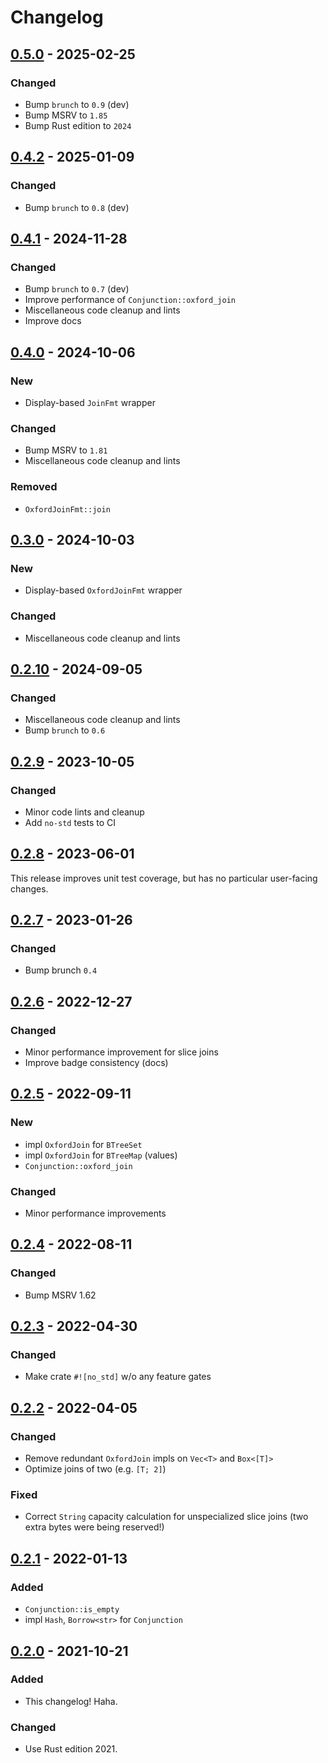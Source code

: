 # Changelog



## [0.5.0](https://github.com/Blobfolio/oxford_join/releases/tag/v0.5.0) - 2025-02-25

### Changed

* Bump `brunch` to `0.9` (dev)
* Bump MSRV to `1.85`
* Bump Rust edition to `2024`



## [0.4.2](https://github.com/Blobfolio/oxford_join/releases/tag/v0.4.2) - 2025-01-09

### Changed

* Bump `brunch` to `0.8` (dev)



## [0.4.1](https://github.com/Blobfolio/oxford_join/releases/tag/v0.4.1) - 2024-11-28

### Changed

* Bump `brunch` to `0.7` (dev)
* Improve performance of `Conjunction::oxford_join`
* Miscellaneous code cleanup and lints
* Improve docs



## [0.4.0](https://github.com/Blobfolio/oxford_join/releases/tag/v0.4.0) - 2024-10-06

### New

* Display-based `JoinFmt` wrapper

### Changed

* Bump MSRV to `1.81`
* Miscellaneous code cleanup and lints

### Removed

* `OxfordJoinFmt::join`



## [0.3.0](https://github.com/Blobfolio/oxford_join/releases/tag/v0.3.0) - 2024-10-03

### New

* Display-based `OxfordJoinFmt` wrapper

### Changed

* Miscellaneous code cleanup and lints



## [0.2.10](https://github.com/Blobfolio/oxford_join/releases/tag/v0.2.10) - 2024-09-05

### Changed

* Miscellaneous code cleanup and lints
* Bump `brunch` to `0.6`



## [0.2.9](https://github.com/Blobfolio/oxford_join/releases/tag/v0.2.9) - 2023-10-05

### Changed

* Minor code lints and cleanup
* Add `no-std` tests to CI



## [0.2.8](https://github.com/Blobfolio/oxford_join/releases/tag/v0.2.8) - 2023-06-01

This release improves unit test coverage, but has no particular user-facing changes.



## [0.2.7](https://github.com/Blobfolio/oxford_join/releases/tag/v0.2.7) - 2023-01-26

### Changed

* Bump brunch `0.4`



## [0.2.6](https://github.com/Blobfolio/oxford_join/releases/tag/v0.2.6) - 2022-12-27

### Changed

* Minor performance improvement for slice joins
* Improve badge consistency (docs)



## [0.2.5](https://github.com/Blobfolio/oxford_join/releases/tag/v0.2.5) - 2022-09-11

### New

* impl `OxfordJoin` for `BTreeSet`
* impl `OxfordJoin` for `BTreeMap` (values)
* `Conjunction::oxford_join`

### Changed

* Minor performance improvements



## [0.2.4](https://github.com/Blobfolio/oxford_join/releases/tag/v0.2.4) - 2022-08-11

### Changed

* Bump MSRV 1.62



## [0.2.3](https://github.com/Blobfolio/oxford_join/releases/tag/v0.2.3) - 2022-04-30

### Changed

* Make crate `#![no_std]` w/o any feature gates



## [0.2.2](https://github.com/Blobfolio/oxford_join/releases/tag/v0.2.2) - 2022-04-05

### Changed

* Remove redundant `OxfordJoin` impls on `Vec<T>` and `Box<[T]>`
* Optimize joins of two (e.g. `[T; 2]`)

### Fixed

* Correct `String` capacity calculation for unspecialized slice joins (two extra bytes were being reserved!)



## [0.2.1](https://github.com/Blobfolio/oxford_join/releases/tag/v0.2.1) - 2022-01-13

### Added

* `Conjunction::is_empty`
* impl `Hash`, `Borrow<str>` for `Conjunction`



## [0.2.0](https://github.com/Blobfolio/oxford_join/releases/tag/v0.2.0) - 2021-10-21

### Added

* This changelog! Haha.

### Changed

* Use Rust edition 2021.
